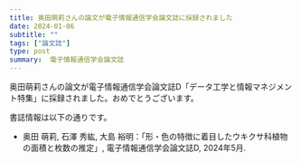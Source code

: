 ```yaml
---
title: 奥田萌莉さんの論文が電子情報通信学会論文誌に採録されました
date: 2024-01-06
subtitle: ""
tags: ["論文誌"]
type: post
summary:  電子情報通信学会論文誌
---
```


<!-- #### 日時：2024年3月10日（日）～2024年3月14日（木）
#### 場所： シェフィールド大学 (Sheffield, UK)  -->

奥田萌莉さんの論文が電子情報通信学会論文誌D「データ工学と情報マネジメント特集」に採録されました。おめでとうございます。

<!-- ![](image.jpg) -->

書誌情報は以下の通りです。
- 奥田 萌莉, 石澤 秀紘, 大島 裕明：「形・色の特徴に着目したウキクサ科植物の面積と枚数の推定」, 電子情報通信学会論文誌D, 2024年5月.
<!-- 1. 論文採録バージョン -->
<!-- [第一著者]さんの論文が「[学会フルネーム]」に採録されました。 -->

<!-- [公式Webページ](学会公式ページTopのURL) -->


<!-- 書誌情報。書式はPublicationsを参考。変にコードブロックとかで囲まなくてOK -->


<!-- [年月日]に発表予定 -->



<!-- 2. 論文発表済みバージョン -->
<!-- [第一著者]さんが「[学会フルネーム]」で発表しました。 -->

<!-- [公式Webページ](学会公式ページTopのURL) -->


<!-- 書誌情報。書式はPublicationsを参考。変にコードブロックとかで囲まなくてOK -->


<!-- 3. 論文受賞バージョン -->
<!-- [第一著者]さんの論文が「[学会フルネーム]」で「[受賞名]」を受賞しました -->

<!-- [公式Webページ](学会公式ページTopのURL) -->


<!-- 書誌情報。書式はPublicationsを参考。変にコードブロックとかで囲まなくてOK -->

<!-- 同学会複数名の場合は並べて良い感じにして -->